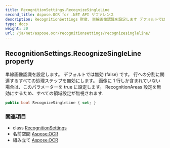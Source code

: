```yaml
---
title: RecognitionSettings.RecognizeSingleLine
second_title: Aspose.OCR for .NET API リファレンス
description: RecognitionSettings 財産. 単線画像認識を設定します デフォルトでは無効 false です 行への分割に関連するすべての処理ステップを無効にします 画像に 1 行しか含まれていない場合はこのパラメーターを true に設定します RecognitionAreas 設定を無効にするためすべての領域設定が無視されます.
type: docs
weight: 30
url: /ja/net/aspose.ocr/recognitionsettings/recognizesingleline/
---
```

## RecognitionSettings.RecognizeSingleLine property

単線画像認識を設定します。 デフォルトでは無効 (false) です。 行への分割に関連するすべての処理ステップを無効にします。 画像に 1 行しか含まれていない場合は、このパラメーターを true に設定します。 RecognitionAreas 設定を無効にするため、すべての領域設定が無視されます.

```csharp
public bool RecognizeSingleLine { set; }
```

### 関連項目

* class [RecognitionSettings](../)
* 名前空間 [Aspose.OCR](../../recognitionsettings/)
* 組み立て [Aspose.OCR](../../../)


